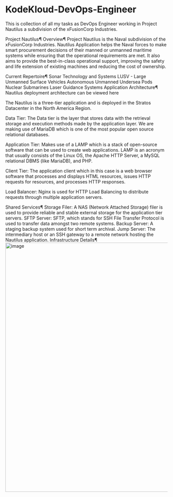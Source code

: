 # KodeKloud-DevOps-Engineer
This is collection of all my tasks as DevOps Engineer working in Project Nautilus a subdivision of the xFusionCorp Industries.

Project Nautilus¶
Overview¶
Project Nautilus is the Naval subdivision of the xFusionCorp Industries. Nautilus Application helps the Naval forces to make smart procurement decisions of their manned or unmanned maritime systems while ensuring that the operational requirements are met. It also aims to provide the best-in-class operational support, improving the safety and life extension of existing machines and reducing the cost of ownership.

Current Repertoire¶
Sonar Technology and Systems
LUSV - Large Unmanned Surface Vehicles
Autonomous Unmanned Undersea Pods
Nuclear Submarines
Laser Guidance Systems
Application Architecture¶
Nautilus deployment architecture can be viewed here

The Nautilus is a three-tier application and is deployed in the Stratos Datacenter in the North America Region.

Data Tier: The Data tier is the layer that stores data with the retrieval storage and execution methods made by the application layer. We are making use of MariaDB which is one of the most popular open source relational databases.

Application Tier: Makes use of a LAMP which is a stack of open-source software that can be used to create web applications. LAMP is an acronym that usually consists of the Linux OS, the Apache HTTP Server, a MySQL relational DBMS (like MariaDB), and PHP.

Client Tier: The application client which in this case is a web browser software that processes and displays HTML resources, issues HTTP requests for resources, and processes HTTP responses.

Load Balancer: Nginx is used for HTTP Load Balancing to distribute requests through multiple application servers.

Shared Services¶
Storage Filer: A NAS (Network Attached Storage) filer is used to provide reliable and stable external storage for the application tier servers.
SFTP Server: SFTP, which stands for SSH File Transfer Protocol is used to transfer data amongst two remote systems.
Backup Server: A staging backup system used for short term archival.
Jump Server: The intermediary host or an SSH gateway to a remote network hosting the Nautilus application.
Infrastructure Details¶
<img width="776" alt="image" src="https://github.com/fazalUllah-Khan/KodeKloud-DevOps-Engineer/assets/148821704/a02b27d0-2f9e-4e06-b096-d88761eb8320">

